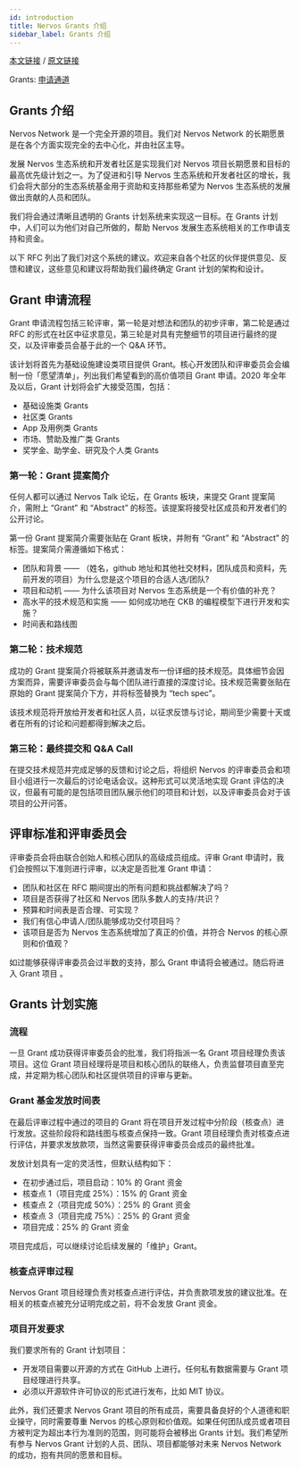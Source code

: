 ```yaml
---
id: introduction
title: Nervos Grants 介绍
sidebar_label: Grants 介绍
---
```


[本文链接](https://talk.nervos.org/t/rfc-nervos-grants/4039) / [原文链接](https://talk.nervos.org/t/rfc-nervos-ecosystem-grants-program/4038)

Grants: [申请通道](https://www.nervos.org/grants/)


## Grants 介绍

Nervos Network 是一个完全开源的项目。我们对 Nervos Network 的长期愿景是在各个方面实现完全的去中心化，并由社区主导。

发展 Nervos 生态系统和开发者社区是实现我们对 Nervos 项目长期愿景和目标的最高优先级计划之一。为了促进和引导 Nervos 生态系统和开发者社区的增长，我们会将大部分的生态系统基金用于资助和支持那些希望为 Nervos 生态系统的发展做出贡献的人员和团队。

我们将会通过清晰且透明的 Grants 计划系统来实现这一目标。在 Grants 计划中，人们可以为他们对自己所做的，帮助 Nervos 发展生态系统相关的工作申请支持和资金。

以下 RFC 列出了我们对这个系统的建议。欢迎来自各个社区的伙伴提供意见、反馈和建议，这些意见和建议将帮助我们最终确定 Grant 计划的架构和设计。

## Grant 申请流程

Grant 申请流程包括三轮评审，第一轮是对想法和团队的初步评审，第二轮是通过 RFC 的形式在社区中征求意见，第三轮是对具有完整细节的项目进行最终的提交，以及评审委员会基于此的一个 Q&A 环节。

该计划将首先为基础设施建设类项目提供 Grant。核心开发团队和评审委员会会编制一份「愿望清单」，列出我们希望看到的高价值项目 Grant 申请。2020 年全年及以后，Grant 计划将会扩大接受范围，包括：

* 基础设施类 Grants
* 社区类 Grants
* App 及用例类 Grants
* 市场、赞助及推广类 Grants
* 奖学金、助学金、研究及个人类 Grants

### 第一轮：Grant 提案简介

任何人都可以通过 Nervos Talk 论坛，在 Grants 板块，来提交 Grant 提案简介，需附上 “Grant” 和 “Abstract” 的标签。该提案将接受社区成员和开发者们的公开讨论。

第一份 Grant 提案简介需要张贴在 Grant 板块，并附有 “Grant” 和 “Abstract” 的标签。提案简介需遵循如下格式：

* 团队和背景 —— （姓名，github 地址和其他社交材料，团队成员和资料，先前开发的项目）为什么您是这个项目的合适人选/团队?
* 项目和动机 —— 为什么该项目对 Nervos 生态系统是一个有价值的补充？
* 高水平的技术规范和实施 —— 如何成功地在 CKB 的编程模型下进行开发和实施？
* 时间表和路线图


### 第二轮：技术规范

成功的 Grant 提案简介将被联系并邀请发布一份详细的技术规范。具体细节会因方案而异，需要评审委员会与每个团队进行直接的深度讨论。技术规范需要张贴在原始的 Grant 提案简介下方，并将标签替换为 “tech spec”。

该技术规范将开放给开发者和社区人员，以征求反馈与讨论，期间至少需要十天或者在所有的讨论和问题都得到解决之后。


### 第三轮：最终提交和 Q&A Call

在提交技术规范并完成足够的反馈和讨论之后，将组织 Nervos 的评审委员会和项目小组进行一次最后的讨论电话会议。这种形式可以灵活地实现 Grant 评估的决议，但最有可能的是包括项目团队展示他们的项目和计划，以及评审委员会对于该项目的公开问答。

## 评审标准和评审委员会
评审委员会将由联合创始人和核心团队的高级成员组成。评审 Grant 申请时，我们会按照以下准则进行评审，以决定是否批准 Grant 申请：

* 团队和社区在 RFC 期间提出的所有问题和挑战都解决了吗？
* 项目是否获得了社区和 Nervos 团队多数人的支持/共识？
* 预算和时间表是否合理、可实现？
* 我们有信心申请人/团队能够成功交付项目吗？
* 该项目是否为 Nervos 生态系统增加了真正的价值，并符合 Nervos 的核心原则和价值观？

如过能够获得评审委员会过半数的支持，那么 Grant 申请将会被通过。随后将进入 Grant 项目 。

## Grants 计划实施
### 流程
一旦 Grant 成功获得评审委员会的批准，我们将指派一名 Grant 项目经理负责该项目。这位 Grant 项目经理将是项目和核心团队的联络人，负责监督项目直至完成，并定期为核心团队和社区提供项目的评审与更新。

### Grant 基金发放时间表
在最后评审过程中通过的项目的 Grant 将在项目开发过程中分阶段（核查点）进行发放。这些阶段将和路线图与核查点保持一致。Grant 项目经理负责对核查点进行评估，并要求发放款项，当然这需要获得评审委员会成员的最终批准。

发放计划具有一定的灵活性，但默认结构如下：

* 在初步通过后，项目启动：10% 的 Grant 资金
* 核查点 1（项目完成 25%）：15% 的 Grant 资金
* 核查点 2（项目完成 50%）：25% 的 Grant 资金
* 核查点 3（项目完成 75%）：25% 的 Grant 资金
* 项目完成：25% 的 Grant 资金

项目完成后，可以继续讨论后续发展的「维护」Grant。

### 核查点评审过程
Nervos Grant 项目经理负责对核查点进行评估，并负责款项发放的建议批准。在相关的核查点被充分证明完成之前，将不会发放 Grant 资金。

### 项目开发要求
我们要求所有的 Grant 计划项目：

* 开发项目需要以开源的方式在 GitHub 上进行。任何私有数据需要与 Grant 项目经理进行共享。
* 必须以开源软件许可协议的形式进行发布，比如 MIT 协议。

此外，我们还要求 Nervos Grant 项目的所有成员，需要具备良好的个人道德和职业操守，同时需要尊重 Nervos 的核心原则和价值观。如果任何团队成员或者项目方被判定为超出本行为准则的范围，则可能将会被移出 Grants 计划。我们希望所有参与 Nervos Grant 计划的人员、团队、项目都能够对未来 Nervos Network 的成功，抱有共同的愿景和目标。